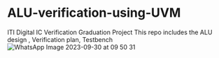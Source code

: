 # ALU-verification-using-UVM
ITI Digital IC Verification Graduation Project
This repo includes the ALU design , Verification plan, Testbench
![WhatsApp Image 2023-09-30 at 09 50 31](https://github.com/michealsafwat/ALU-Verification-using-Systemverilog/assets/51376282/d734502a-7d08-4f1c-bdfd-9209d9f07dc8)
